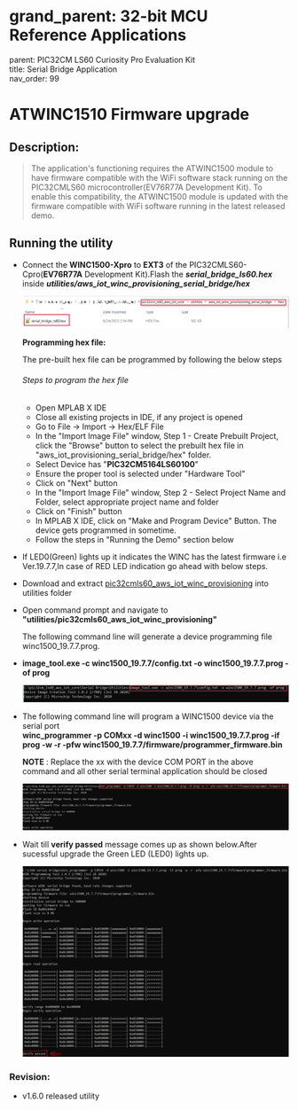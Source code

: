 # grand_parent: 32-bit MCU Reference Applications

parent: PIC32CM LS60 Curiosity Pro Evaluation Kit  
title: Serial Bridge Application  
nav_order: 99

# ATWINC1510 Firmware upgrade

## Description:

> The application's functioning requires the ATWINC1500 module to have firmware compatible with the WiFi software stack running on the PIC32CMLS60 microcontroller(EV76R77A Development Kit). To enable this compatibility, the  ATWINC1500 module is updated with the firmware compatible with WiFi software running in the latest released demo.  

## Running the utility

- Connect the **WINC1500-Xpro** to **EXT3** of the PIC32CMLS60-Cpro(**EV76R77A** Development Kit).Flash the ***serial_bridge_ls60.hex*** inside ***utilities/aws_iot_winc_provisioning_serial_bridge/hex***
  
  <img title="" src="./images/sb3.PNG" alt="">
  
  **Programming hex file:**
  
  The pre-built hex file can be programmed by following the below steps
  
  ###### Steps to program the hex file
  
  - Open MPLAB X IDE
  - Close all existing projects in IDE, if any project is opened
  - Go to File -> Import -> Hex/ELF File
  - In the "Import Image File" window, Step 1 - Create Prebuilt Project, click the "Browse" button to select the prebuilt hex file in "aws_iot_provisioning_serial_bridge/hex" folder.
  - Select Device has "**PIC32CM5164LS60100**"
  - Ensure the proper tool is selected under "Hardware Tool"
  - Click on "Next" button
  - In the "Import Image File" window, Step 2 - Select Project Name and Folder, select appropriate project name and folder
  - Click on "Finish" button
  - In MPLAB X IDE, click on "Make and Program Device" Button. The device gets programmed in sometime.
  - Follow the steps in "Running the Demo" section below

- If LED0(Green) lights up it indicates the WINC has the latest firmware i.e Ver.19.7.7,In case of RED LED indication go ahead with below steps.

- Download and extract [pic32cmls60_aws_iot_winc_provisioning](https://github.com/Microchip-MPLAB-Harmony/reference_apps/releases/latest/download/pic32cmls60_aws_iot_winc_provisioning.zip ) into utilities folder

- Open command prompt and navigate to **"utilities/pic32cmls60_aws_iot_winc_provisioning"**
  
  The following command line will generate a device programming file winc1500_19.7.7.prog.

- **image_tool.exe -c winc1500_19.7.7/config.txt -o winc1500_19.7.7.prog -of prog**  
  
  <img src = "./images/sb4.png">

- The following command line will program a WINC1500 device via the serial port   
    **winc_programmer -p COMxx -d winc1500 -i winc1500_19.7.7.prog -if prog -w -r -pfw winc1500_19.7.7/firmware/programmer_firmware.bin**
  
    **NOTE** : Replace the xx with the device COM PORT in the above command and all    other serial terminal application should be closed
  
  <img src = "./images/sb5.png">

- Wait till **verify passed** message comes up as shown below.After sucessful upgrade the Green LED (LED0) lights up.
  
  <img src = "./images/Verifiy complete.PNG">

### Revision:

- v1.6.0 released utility
